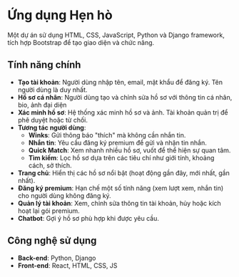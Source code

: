 # Ứng dụng Hẹn hò

Một dự án sử dụng HTML, CSS, JavaScript, Python và Django framework, tích hợp Bootstrap để tạo giao diện và chức năng.


## Tính năng chính
- **Tạo tài khoản**: Người dùng nhập tên, email, mật khẩu để đăng ký. Tên người dùng là duy nhất.
- **Hồ sơ cá nhân**: Người dùng tạo và chỉnh sửa hồ sơ với thông tin cá nhân, bio, ảnh đại diện
- **Xác minh hồ sơ**: Hệ thống xác minh hồ sơ và ảnh. Tài khoản quản trị để phê duyệt hoặc từ chối.
- **Tương tác người dùng**:
  - **Winks**: Gửi thông báo "thích" mà không cần nhắn tin.
  - **Nhắn tin**: Yêu cầu đăng ký premium để gửi và nhận tin nhắn.
  - **Quick Match**: Xem nhanh nhiều hồ sơ, vuốt để thể hiện sự quan tâm.
  - **Tìm kiếm**: Lọc hồ sơ dựa trên các tiêu chí như giới tính, khoảng cách, sở thích.
- **Trang chủ**: Hiển thị các hồ sơ nổi bật (hoạt động gần đây, mới nhất, gần nhất).
- **Đăng ký premium**: Hạn chế một số tính năng (xem lượt xem, nhắn tin) cho người dùng không đăng ký.
- **Quản lý tài khoản**: Xem, chỉnh sửa thông tin tài khoản, hủy hoặc kích hoạt lại gói premium.
- **Chatbot**: Gợi ý hồ sơ phù hợp khi được yêu cầu.

## Công nghệ sử dụng
- **Back-end**: Python, Django
- **Front-end**: React, HTML, CSS, JS
